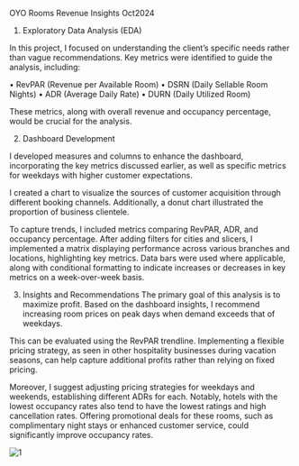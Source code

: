 OYO Rooms Revenue Insights    Oct2024

1. Exploratory Data Analysis (EDA)

In this project, I focused on understanding the client’s specific needs rather than vague recommendations. Key metrics were identified to guide the analysis, including:

•	RevPAR (Revenue per Available Room)
•	DSRN (Daily Sellable Room Nights)
•	ADR (Average Daily Rate)
•	DURN (Daily Utilized Room)

These metrics, along with overall revenue and occupancy percentage, would be crucial for the analysis.


2. Dashboard Development

I developed measures and columns to enhance the dashboard, incorporating the key metrics discussed earlier, as well as specific metrics for weekdays with higher customer expectations. 

I created a chart to visualize the sources of customer acquisition through different booking channels. Additionally, a donut chart illustrated the proportion of business clientele.

To capture trends, I included metrics comparing RevPAR, ADR, and occupancy percentage. After adding filters for cities and slicers,
 I implemented a matrix displaying performance across various branches and locations, highlighting key metrics. Data bars were used where applicable, along with conditional formatting to indicate increases or decreases in key metrics on a week-over-week basis.


3. Insights and Recommendations
The primary goal of this analysis is to maximize profit. Based on the dashboard insights, I recommend increasing room prices on peak days when demand exceeds that of weekdays.

 This can be evaluated using the RevPAR trendline. Implementing a flexible pricing strategy, as seen in other hospitality businesses during vacation seasons, can help capture additional profits rather than relying on fixed pricing.

Moreover, I suggest adjusting pricing strategies for weekdays and weekends, establishing different ADRs for each. 
Notably, hotels with the lowest occupancy rates also tend to have the lowest ratings and high cancellation rates. 
Offering promotional deals for these rooms, such as complimentary night stays or enhanced customer service, could significantly improve occupancy rates.

![1](https://github.com/user-attachments/assets/1293ebea-ba97-4d86-941c-bc88f07d4afb)
